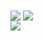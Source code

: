 <img align="center" src="https://media4.giphy.com/media/uprwwjptZW4Za/giphy.gif">
<a href="https://github.com/anthonyzutter/anthonyzutter">
  <img align="center" src="https://github-readme-stats.vercel.app/api?username=anthonyzutter" />
</a> 
<br>
<a href="https://github.com/anthonyzutter/anthonyzutter">                           
  <img align="center" src="https://github-readme-stats.vercel.app/api/top-langs/?username=anthonyzutter&layout=compact" />
</a>
